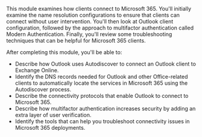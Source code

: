 This module examines how clients connect to Microsoft 365. You'll initially examine the name resolution configurations to ensure that clients can connect without user intervention. You'll then look at Outlook client configuration, followed by the approach to multifactor authentication called Modern Authentication. Finally, you'll review some troubleshooting techniques that can be helpful for Microsoft 365 clients.

After completing this module, you'll be able to:

 -  Describe how Outlook uses Autodiscover to connect an Outlook client to Exchange Online.
 -  Identify the DNS records needed for Outlook and other Office-related clients to automatically locate the services in Microsoft 365 using the Autodiscover process.
 -  Describe the connectivity protocols that enable Outlook to connect to Microsoft 365.
 -  Describe how multifactor authentication increases security by adding an extra layer of user verification.
 -  Identify the tools that can help you troubleshoot connectivity issues in Microsoft 365 deployments.
